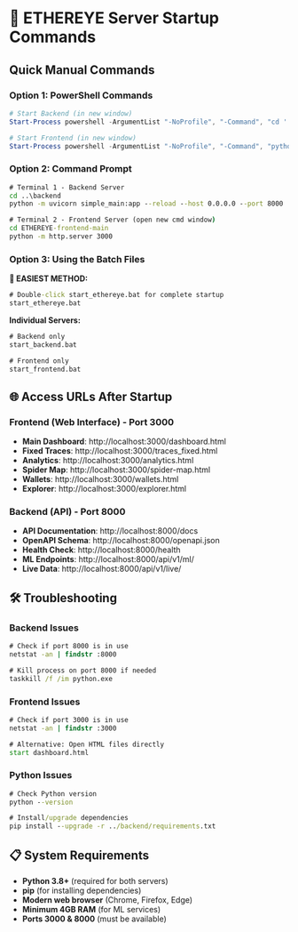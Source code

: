 # 🚀 ETHEREYE Server Startup Commands

## Quick Manual Commands

### Option 1: PowerShell Commands
```powershell
# Start Backend (in new window)
Start-Process powershell -ArgumentList "-NoProfile", "-Command", "cd '../backend'; python -m uvicorn simple_main:app --reload; Read-Host 'Press Enter to close'"

# Start Frontend (in new window)  
Start-Process powershell -ArgumentList "-NoProfile", "-Command", "python -m http.server 3000; Read-Host 'Press Enter to close'"
```

### Option 2: Command Prompt
```cmd
# Terminal 1 - Backend Server
cd ..\backend
python -m uvicorn simple_main:app --reload --host 0.0.0.0 --port 8000

# Terminal 2 - Frontend Server (open new cmd window)
cd ETHEREYE-frontend-main
python -m http.server 3000
```

### Option 3: Using the Batch Files

**🎯 EASIEST METHOD:**
```cmd
# Double-click start_ethereye.bat for complete startup
start_ethereye.bat
```

**Individual Servers:**
```cmd
# Backend only
start_backend.bat

# Frontend only
start_frontend.bat
```

## 🌐 Access URLs After Startup

### Frontend (Web Interface) - Port 3000
- **Main Dashboard**: http://localhost:3000/dashboard.html
- **Fixed Traces**: http://localhost:3000/traces_fixed.html
- **Analytics**: http://localhost:3000/analytics.html
- **Spider Map**: http://localhost:3000/spider-map.html
- **Wallets**: http://localhost:3000/wallets.html
- **Explorer**: http://localhost:3000/explorer.html

### Backend (API) - Port 8000
- **API Documentation**: http://localhost:8000/docs
- **OpenAPI Schema**: http://localhost:8000/openapi.json
- **Health Check**: http://localhost:8000/health
- **ML Endpoints**: http://localhost:8000/api/v1/ml/
- **Live Data**: http://localhost:8000/api/v1/live/

## 🛠️ Troubleshooting

### Backend Issues
```cmd
# Check if port 8000 is in use
netstat -an | findstr :8000

# Kill process on port 8000 if needed
taskkill /f /im python.exe
```

### Frontend Issues
```cmd
# Check if port 3000 is in use
netstat -an | findstr :3000

# Alternative: Open HTML files directly
start dashboard.html
```

### Python Issues
```cmd
# Check Python version
python --version

# Install/upgrade dependencies
pip install --upgrade -r ../backend/requirements.txt
```

## 📋 System Requirements
- **Python 3.8+** (required for both servers)
- **pip** (for installing dependencies)
- **Modern web browser** (Chrome, Firefox, Edge)
- **Minimum 4GB RAM** (for ML services)
- **Ports 3000 & 8000** (must be available)